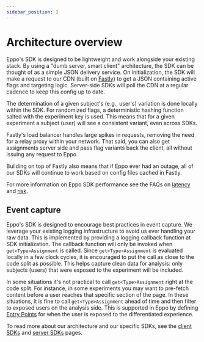 ```yaml
---
sidebar_position: 2
---
```


# Architecture overview

Eppo's SDK is designed to be lightweight and work alongside your existing stack. By using a "dumb server, smart client" architecture, the SDK can be thought of as a simple JSON delivery service. On initialization, the SDK will make a request to our CDN (built on [Fastly](https://www.fastly.com/)) to get a JSON containing active flags and targeting logic. Server-side SDKs will poll the CDN at a regular cadence to keep this config up to date.

The determination of a given subject's (e.g., user's) variation is done locally within the SDK. For randomized flags, a deterministic hashing function salted with the experiment key is used. This means that for a given experiment a subject (user) will see a consistent variant, even across SDKs.

Fastly's load balancer handles large spikes in requests, removing the need for a relay proxy within your network. That said, you can also get assignments server side and pass flag variants back the client, all without issuing any request to Eppo.

Building on top of Fastly also means that if Eppo ever had an outage, all of our SDKs will continue to work based on config files cached in Fastly.

For more information on Eppo SDK performance see the FAQs on [latency](/sdks/faqs/latency) and [risk](/sdks/faqs/risk).

## Event capture

Eppo's SDK is designed to encourage best practices in event capture. We leverage your existing logging infrastructure to avoid us ever handling your raw data. This is implemented by providing a logging callback function at SDK initialization. The callback function will only be invoked when `get<Type>Assignment` is called. Since `get<Type>Assignment` is evaluated locally in a few clock cycles, it is encouraged to put the call as close to the code split as possible. This helps capture clean data for analysis: only subjects (users) that were exposed to the experiment will be included.

In some situations it's not practical to call `get<Type>Assignment` right at the code split. For instance, in some experiments you may want to pre-fetch content before a user reaches that specific section of the page. In these situations, it is fine to call `get<Type>Assignment` ahead of time and then filter to exposed users on the analysis side. This is supported in Eppo by defining [Entry Points](/experiment-analysis/configuration/filter-assignments-by-entry-point) for when the user is exposed to the differentiated experience.

To read more about our architecture and our specific SDKs, see the [client SDKs](/sdks/client-sdks) and [server SDKs](/sdks/server-sdks) pages.